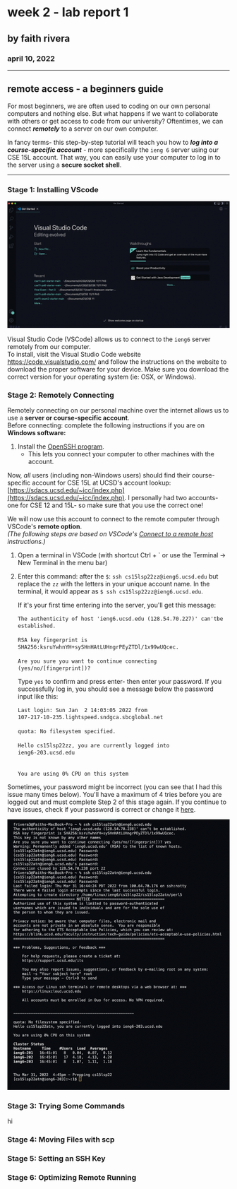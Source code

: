 # week 2 - lab report 1
## by faith rivera
### april 10, 2022

--- 

## remote access - a beginners guide

For most beginners, we are often used to coding on our own personal computers and nothing else. But what happens if we want to collaborate with others or get access to code from our university? Oftentimes, we can connect **_remotely_** to a server on our own computer.  

In fancy terms- this step-by-step tutorial will teach you how to **_log into a course-specific account_** - more specifically the `ieng 6` server using our CSE 15L account. That way, you can easily use your computer to log in to the server using a **secure socket shell**.

---

### Stage 1: Installing VScode
![step 1](step1.png)

Visual Studio Code (VSCode) allows us to connect to the `ieng6` server remotely from our computer.  
To install, visit the Visual Studio Code website https://code.visualstudio.com/ and follow the instructions on the website to download the proper software for your device. Make sure you download the correct version for your operating system (ie: OSX, or Windows).

### Stage 2: Remotely Connecting
Remotely connecting on our personal machine over the internet allows us to use a **server or course-specific account**.  
Before connecting: complete the following instructions if you are on **Windows software:**

1. Install the [OpenSSH program](https://docs.microsoft.com/en-us/windows-server/administration/openssh/openssh_install_firstuse). 
    -  This lets you connect your computer to other machines with the account.

Now, _all_ users (including non-Windows users) should find their course-specific account for CSE 15L at UCSD's account lookup: [https://sdacs.ucsd.edu/~icc/index.php](https://sdacs.ucsd.edu/~icc/index.php). I personally had two accounts- one for CSE 12 and 15L- so make sure that you use the correct one!  

We will now use this account to connect to the remote computer through VSCode's **remote option**.  
_(The following steps are based on VSCode's_ [_Connect to a remote host_](https://code.visualstudio.com/docs/remote/ssh#_connect-to-a-remote-host) _instructions.)_  
1. Open a terminal in VSCode (with shortcut Ctrl + ` or use the Terminal -> New Terminal in the menu bar)
2. Enter this command: after the `$`: `ssh cs15lsp22zz@ieng6.ucsd.edu` but replace the `zz` with the letters in your unique account name. In the terminal, it would appear as `$ ssh cs15lsp22zz@ieng6.ucsd.edu`.  

    If it's your first time entering into the server, you'll get this message: 
    ```
    The authenticity of host 'ieng6.ucsd.edu (128.54.70.227)' can'tbe established.

    RSA key fingerprint is
    SHA256:ksruYwhnYH+sySHnHAtLUHngrPEyZTDl/1x99wUQcec.

    Are you sure you want to continue connecting
    (yes/no/[fingerprint])?
    ```
    Type `yes` to confirm and press enter- then enter your password. If you successfully log in, you should see a message below the password input like this:
    ```
    Last login: Sun Jan  2 14:03:05 2022 from
    107-217-10-235.lightspeed.sndgca.sbcglobal.net

    quota: No filesystem specified.

    Hello cs15lsp22zz, you are currently logged into
    ieng6-203.ucsd.edu


    You are using 0% CPU on this system
    ```

Sometimes, your password might be incorrect (you can see that I had this issue many times below). You'll have a maximum of 4 tries before you are logged out and must complete Step 2 of this stage again. If you continue to have issues, check if your password is correct or change it [here](https://sdacs.ucsd.edu/~icc/index.php).

![step 2](step2.png)


### Stage 3: Trying Some Commands
hi
### Stage 4: Moving Files with scp

### Stage 5: Setting an SSH Key

### Stage 6: Optimizing Remote Running

